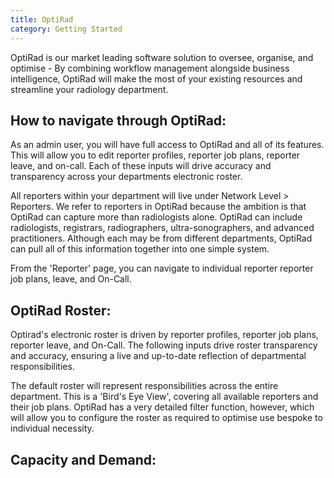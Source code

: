 ```yaml
---
title: OptiRad
category: Getting Started
---
```

OptiRad is our market leading software solution to oversee, organise, and optimise - By combining workflow management alongside business intelligence, OptiRad will make the most of your existing resources and streamline your radiology department.

## How to navigate through OptiRad:

A﻿s an admin user, you will have full access to OptiRad and all of its features. This will allow you to edit reporter profiles, reporter job plans, reporter leave, and on-call. Each of these inputs will drive accuracy and transparency across your departments electronic roster. 

All reporters within your department will live under Network Level > Reporters. We refer to reporters in OptiRad because the ambition is that OptiRad can capture more than radiologists alone. OptiRad can include radiologists, registrars, radiographers, ultra-sonographers, and advanced practitioners. Although each may be from different departments, OptiRad can pull all of this information together into one simple system. 

From the 'Reporter' page, you can navigate to individual reporter reporter job plans, leave, and On-Call. 

## OptiRad Roster:

Optirad's electronic roster is driven by reporter profiles, reporter job plans, reporter leave, and On-Call. The following inputs drive roster transparency and accuracy, ensuring a live and up-to-date reflection of departmental responsibilities. 

The default roster will represent responsibilities across the entire department. This is a 'Bird's Eye View', covering all available reporters and their job plans. OptiRad has a very detailed filter function, however, which will allow you to configure the roster as required to optimise use bespoke to individual necessity. 

## Capacity and Demand: